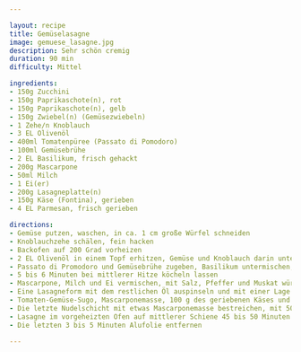 ```yaml
---

layout: recipe
title: Gemüselasagne
image: gemuese_lasagne.jpg
description: Sehr schön cremig
duration: 90 min
difficulty: Mittel

ingredients: 
- 150g Zucchini
- 150g Paprikaschote(n), rot
- 150g Paprikaschote(n), gelb
- 150g Zwiebel(n) (Gemüsezwiebeln)
- 1 Zehe/n Knoblauch
- 3 EL Olivenöl
- 400ml Tomatenpüree (Passato di Pomodoro)
- 100ml Gemüsebrühe
- 2 EL Basilikum, frisch gehackt
- 200g Mascarpone
- 50ml Milch
- 1 Ei(er)
- 200g Lasagneplatte(n)
- 150g Käse (Fontina), gerieben
- 4 EL Parmesan, frisch gerieben

directions: 
- Gemüse putzen, waschen, in ca. 1 cm große Würfel schneiden
- Knoblauchzehe schälen, fein hacken
- Backofen auf 200 Grad vorheizen
- 2 EL Olivenöl in einem Topf erhitzen, Gemüse und Knoblauch darin unter Rühren 3 bis 4 Minuten anbraten
- Passato di Promodoro und Gemüsebrühe zugeben, Basilikum untermischen, mit Salz und Pfeffer abschmecken
- 5 bis 6 Minuten bei mittlerer Hitze köcheln lassen
- Mascarpone, Milch und Ei vermischen, mit Salz, Pfeffer und Muskat würzen
- Eine Lasagneform mit dem restlichen Öl auspinseln und mit einer Lage Lasagneblätter auslegen
- Tomaten-Gemüse-Sugo, Mascarponemasse, 100 g des geriebenen Käses und die Lasagneblätter nacheinander einschichten
- Die letzte Nudelschicht mit etwas Mascarponemasse bestreichen, mit 50 g Käse und dem Parmesan bestreuen
- Lasagne im vorgeheizten Ofen auf mittlerer Schiene 45 bis 50 Minuten garen, mit Alufolie abdecken
- Die letzten 3 bis 5 Minuten Alufolie entfernen

---
```

